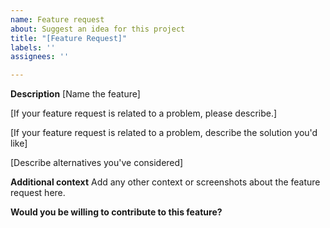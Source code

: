 ```yaml
---
name: Feature request
about: Suggest an idea for this project
title: "[Feature Request]"
labels: ''
assignees: ''

---
```


**Description**
[Name the feature]

[If your feature request is related to a problem, please describe.]

[If your feature request is related to a problem, describe the solution you'd like]

[Describe alternatives you've considered]

**Additional context**
Add any other context or screenshots about the feature request here.

**Would you be willing to contribute to this feature?**
